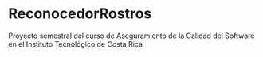 # ReconocedorRostros
Proyecto semestral del curso de Aseguramiento de la Calidad del Software en el Instituto Tecnológico de Costa Rica
